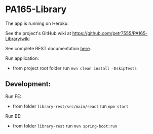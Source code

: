 # PA165-Library

The app is running on Heroku.

See the project's GitHub wiki at https://github.com/petr7555/PA165-Library/wiki

See complete REST documentation [here](https://documenter.getpostman.com/view/9355808/SzfAzmgs?version=latest).

Run application:
* from project root folder run `mvn clean install -DskipTests`

## Development:

Run FE:
* from folder `library-rest/src/main/react` run `npm start`

Run BE:
* from folder `library-rest` run `mvn spring-boot:run`
